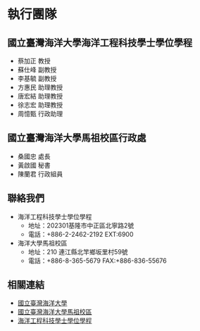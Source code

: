# 執行團隊
## 國立臺灣海洋大學海洋工程科技學士學位學程
* 蔡加正 教授
* 蘇仕峰 副教授
* 李基毓 副教授
* 方惠民 助理教授
* 唐宏結 助理教授
* 徐志宏 助理教授
* 周憶甄 行政助理
## 國立臺灣海洋大學馬祖校區行政處
* 桑國忠 處長
* 黃啟國 秘書
* 陳蘭君 行政組員
## 聯絡我們
* 海洋工程科技學士學位學程
  * 地址：202301基隆市中正區北寧路2號
  * 電話：+886-2-2462-2192 EXT:6900
* 海洋大學馬祖校區
  * 地址：210 連江縣北竿鄉坂里村59號
  * 電話：+886-8-365-5679 FAX:+886-836-55676
## 相關連結
* [國立臺灣海洋大學](https://www.ntou.edu.tw/)
* [國立臺灣海洋大學馬祖校區](https://matsu.ntou.edu.tw/)
* [海洋工程科技學士學位學程](https://oet.ntou.edu.tw/)